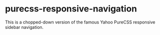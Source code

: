 purecss-responsive-navigation
=============================

This is a chopped-down version of the famous Yahoo PureCSS responsive sidebar navigation.
